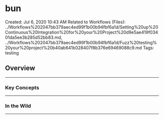 # bun

Created: Jul 6, 2020 10:43 AM
Related to Workflows (Files): ../Workflows%202047bb379aec4ed99f1b00b94fbf6a1d/Setting%20up%20Continuous%20Integration%20for%20your%20Project%20d9e5ae419f03401da5ee3b285d52bb83.md, ../Workflows%202047bb379aec4ed99f1b00b94fbf6a1d/Fuzz%20testing%20your%20project%20b40ab641b028407f8b376e69469088c9.md
Tags: testing

## Overview

---

### Key Concepts

---

### In the Wild

---